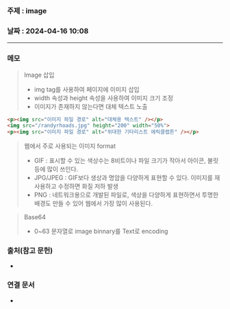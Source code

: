 ### 주제 : image

### 날짜 : 2024-04-16 10:08
----
### 메모
> Image 삽입
> 	- img tag를 사용하여 페이지에 이미지 삽입
> 	- width 속성과 height 속성을 사용하여 이미지 크기 조정
> 	- 이미지가 존재하지 않는다면 대체 텍스트 노출
```html
<p><img src="이미지 파일 경로" alt="대체용 텍스트" /></p>
<img src="/randyrhoads.jpg" height="200" width="50%">
<p><img src="이미지 파일 경로" alt="위대한 기타리스트 에릭클랩튼" /></p>
```

> 웹에서 주로 사용되는 이미지 format
> 	- GIF : 표시할 수 있는 색상수는 8비트이나 파일 크기가 작아서 아이콘, 불릿등에 많이 쓰인다.
> 	- JPG/JPEG : GIF보다 생상과 명암을 다양하게 표현할 수 있다. 이미지를 재사용하고 수정하면 화질 저하 발생
> 	- PNG : 네트워크용으로 개발된 파일로, 색상을 다양하게 표현하면서 투명한 배경도 만들 수 있어 웹에서 가장 많이 사용된다.

> Base64
> 	- 0~63 문자열로 image binnary를 Text로 encoding
### 출처(참고 문헌)
-

### 연결 문서
-
